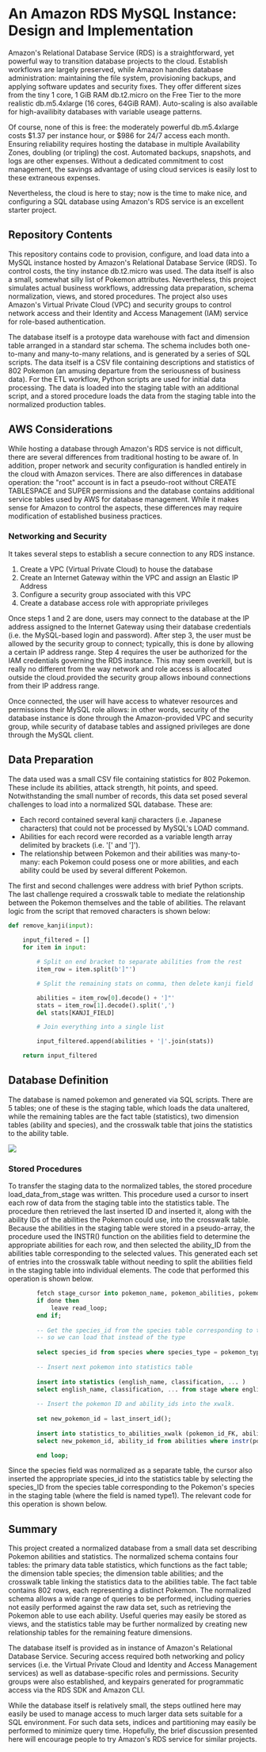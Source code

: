 # An Amazon RDS MySQL Instance: Design and Implementation

Amazon's Relational Database Service (RDS) is a straightforward, yet powerful way to transition database projects to the cloud. Establish workflows are largely preserved, while Amazon handles database administration: maintaining the file system, provisioning backups, and applying software updates and security fixes. They offer different sizes from the tiny 1 core, 1 GiB RAM db.t2.micro on the Free Tier to the more realistic db.m5.4xlarge (16 cores, 64GiB RAM). Auto-scaling is also available for high-availibity databases with variable useage patterns.

Of course, none of this is free: the moderately powerful db.m5.4xlarge costs $1.37 per instance hour, or $986 for 24/7 access each month. Ensuring reliability requires hosting the database in multiple Availability Zones, doubling (or tripling) the cost. Automated backups, snapshots, and logs are other expenses. Without a dedicated commitment to cost management, the savings advantage of using cloud services is easily lost to these extraneous expenses. 

Nevertheless, the cloud is here to stay; now is the time to make nice, and configuring a SQL database using Amazon's RDS service is an excellent starter project.

## Repository Contents

This repository contains code to provision, configure, and load data into a MySQL instance hosted by Amazon's Relational Database Service (RDS). To control costs, the tiny instance db.t2.micro was used. The data itself is also a small, somewhat silly list of Pokemon attributes. Nevertheless, this project simulates actual business workflows, addressing data preparation, schema normalization, views, and stored procedures. The project also uses Amazon's Virtual Private Cloud (VPC) and security groups to control network access and their Identity and Access Management (IAM) service for role-based authentication.

The database itself is a protoype data warehouse with fact and dimension table arranged in a standard star schema. The schema includes both one-to-many and many-to-many relations, and is generated by a series of SQL scripts. The data itself is a CSV file containing descriptions and statistics of 802 Pokemon (an amusing departure from the seriousness of business data). For the ETL workflow, Python scripts are used for initial data processing. The data is loaded into the staging table with an additional script, and a stored procedure loads the data from the staging table into the normalized production tables.

## AWS Considerations

While hosting a database through Amazon's RDS service is not difficult, there are several differences from traditional hosting to be aware of. In addition, proper network and security configuration is handled entirely in the cloud with Amazon services. There are also differences in database operation: the "root" account is in fact a pseudo-root without CREATE TABLESPACE and SUPER permissions and the database contains additional service tables used by AWS for database management. While it makes sense for Amazon to control the aspects, these differences may require modification of established business practices.

### Networking and Security

It takes several steps to establish a secure connection to any RDS instance.

1. Create a VPC (Virtual Private Cloud) to house the database
2. Create an Internet Gateway within the VPC and assign an Elastic IP Address
3. Configure a security group associated with this VPC
4. Create a database access role with appropriate privileges

Once steps 1 and 2 are done, users may connect to the database at the IP address assigned to the Internet Gateway using their database credentials (i.e. the MySQL-based login and password). After step 3, the user must be allowed by the security group to connect; typically, this is done by allowing a certain IP address range. Step 4 requires the user be authorized for the IAM credentials governing the RDS instance. This may seem overkill, but is really no different from the way network and role access is allocated outside the cloud.provided the security group allows inbound connections from their IP address range. 

Once connected, the user will have access to whatever resources and permissions their MySQL role allows: in other words, security of the database instance is done through the Amazon-provided VPC and security group, while security of database tables and assigned privileges are done through the MySQL client.

## Data Preparation

The data used was a small CSV file containing statistics for 802 Pokemon. These include its abilities, attack strength, hit points, and speed. Notwithstanding the small number of records, this data set posed several challenges to load into a normalized SQL database. These are:

* Each record contained several kanji characters (i.e. Japanese characters) that could not be processed by MySQL's LOAD command. 
* Abilities for each record were recorded as a variable length array delimited by brackets (i.e. '[' and ']'). 
* The relationship between Pokemon and their abilities was many-to-many: each Pokemon could posess one or more abilities, and each ability could be used by several different Pokemon.

The first and second challenges were address with brief Python scripts. The last challenge required a crosswalk table to mediate the relationship between the Pokemon themselves and the table of abilities. The relavant logic from the script that removed characters is shown below:

```python
def remove_kanji(input):
    
	input_filtered = []
    for item in input:

        # Split on end bracket to separate abilities from the rest
        item_row = item.split(b']"')

        # Split the remaining stats on comma, then delete kanji field

        abilities = item_row[0].decode() + ']"'
        stats = item_row[1].decode().split(',')
        del stats[KANJI_FIELD]

        # Join everything into a single list

        input_filtered.append(abilities + '|'.join(stats))

    return input_filtered
```

## Database Definition

The database is named pokemon and generated via SQL scripts. There are 5 tables; one of these is the staging table, which loads the data unaltered, while the remaining tables are the fact table (statistics), two dimension tables (ability and species), and the crosswalk table that joins the statistics to the ability table.

![](Images/pokemon_EER_model_image.png")

### Stored Procedures

To transfer the staging data to the normalized tables, the stored procedure load_data_from_stage was written. This procedure used a cursor to insert each row of data from the staging table into the statistics table. The procedure then retrieved the last inserted ID and inserted it, along with the ability IDs of the abilities the Pokemon could use, into the crosswalk table. Because the abilities in the staging table were stored in a pseudo-array, the procedure used the INSTR() function on the abilities field to determine the appropriate abilities for each row, and then selected the ability_ID from the abilities table corresponding to the selected values. This generated each set of entries into the crosswalk table without needing to split the abilities field in the staging table into individual elements. The code that performed this operation is shown below.

```SQL read_loop: loop
		fetch stage_cursor into pokemon_name, pokemon_abilities, pokemon_type;
		if done then 
			leave read_loop;
		end if;
		
		-- Get the species_id from the species table corresponding to the Pokemon's type
		-- so we can load that instead of the type
		
		select species_id from species where species_type = pokemon_type into new_species_id;
		
		-- Insert next pokemon into statistics table
		
		insert into statistics (english_name, classification, ... )
		select english_name, classification, ... from stage where english_name = pokemon_name;
	
		-- Insert the pokemon ID and ability_ids into the xwalk.
	
		set new_pokemon_id = last_insert_id();
	
		insert into statistics_to_abilities_xwalk (pokemon_id_FK, ability_id_FK)
		select new_pokemon_id, ability_id from abilities where instr(pokemon_abilities, ability);

		end loop;
```
Since the species field was normalized as a separate table, the cursor also inserted the appropriate species_id into the statistics table by selecting the species_ID from the species table corresponding to the Pokemon's species in the staging table (where the field is named type1). The relevant code for this operation is shown below.

## Summary

This project created a normalized database from a small data set describing Pokemon abilities and statistics. The normalized schema contains four tables: the primary data table statistics, which functions as the fact table; the dimension table species; the dimension table abilities; and the crosswalk table linking the statistics data to the abilities table. The fact table contains 802 rows, each representing a distinct Pokemon. The normalized schema allows a wide range of queries to be performed, including queries not easily performed against the raw data set, such as retrieving the Pokemon able to use each ability. Useful queries may easily be stored as views, and the statistics table may be further normalized by creating new relationship tables for the remaining feature dimensions.

The database itself is provided as in instance of Amazon's Relational Database Service. Securing access required both networking and policy services (i.e. the Virtual Private Cloud and Identity and Access Management services) as well as database-specific roles and permissions. Security groups were also established, and keypairs generated for programmatic access via the RDS SDK and Amazon CLI.

While the database itself is relatively small, the steps outlined here may easily be used to manage access to much larger data sets suitable for a SQL environment. For such data sets, indices and partitioning may easily be performed to minimize query time. Hopefully, the brief discussion presented here will encourage people to try Amazon's RDS service for similar projects.
